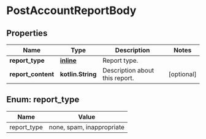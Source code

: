 
# PostAccountReportBody

## Properties
Name | Type | Description | Notes
------------ | ------------- | ------------- | -------------
**report_type** | [**inline**](#Report_typeEnum) | Report type. | 
**report_content** | **kotlin.String** | Description about this report. |  [optional]


<a name="Report_typeEnum"></a>
## Enum: report_type
Name | Value
---- | -----
report_type | none, spam, inappropriate



